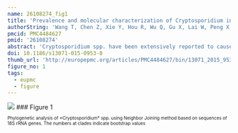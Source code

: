 ```yaml
---
name: 26108274_fig1
title: 'Prevalence and molecular characterization of Cryptosporidium in giant panda (Ailuropoda melanoleuca) in Sichuan province, China.'
authorString: 'Wang T, Chen Z, Xie Y, Hou R, Wu Q, Gu X, Lai W, Peng X, Yang G.'
pmcid: PMC4484627
pmid: '26108274'
abstract: 'Cryptosporidium spp. have been extensively reported to cause significant diarrheal disease in humans and domestic animals. On the contrary, little information is available on the prevalence and characterization of Cryptosporidium in wild animals in China, especially in giant pandas. The aim of the present study was to detect Cryptosporidium infections and identify Cryptosporidium species at the molecular level in both captive and wild giant pandas in Sichuan province, China.Using a PCR approach, we amplified and sequenced the 18S rRNA gene from 322 giant pandas fecal samples (122 from 122 captive individuals and 200 collected from four habitats) in Sichuan province, China. The Cryptosporidium species/genotypes were identified via a BLAST comparison against published Cryptosporidium sequences available in GenBank followed by phylogenetic analysis. The results revealed that both captive and wild giant pandas were infected with a single Cryptosporidium species, C. andersoni, at a prevalence of 15.6% (19/122) and 0.5% (1/200) in captive and wild giant pandas, respectively.The present study revealed the existence of C. andersoni in both captive and wild giant panda fecal samples for the first time, and also provided useful fundamental data for further research on the molecular epidemiology and control of Cryptosporidium infection in giant pandas.'
doi: 10.1186/s13071-015-0953-8
thumb_url: 'http://europepmc.org/articles/PMC4484627/bin/13071_2015_953_Fig1_HTML.gif'
figure_no: 1
tags:
  - eupmc
  - figure
---
```

<img src='http://europepmc.org/articles/PMC4484627/bin/13071_2015_953_Fig1_HTML.jpg' style='max-height: 300px'>
### Figure 1
<p style='font-size: 10px;'>Phylogenetic analysis of *Cryptosporidium* spp. using Neighbor Joining method based on sequences of 18S rRNA genes. The numbers at clades indicate bootstrap values</p>